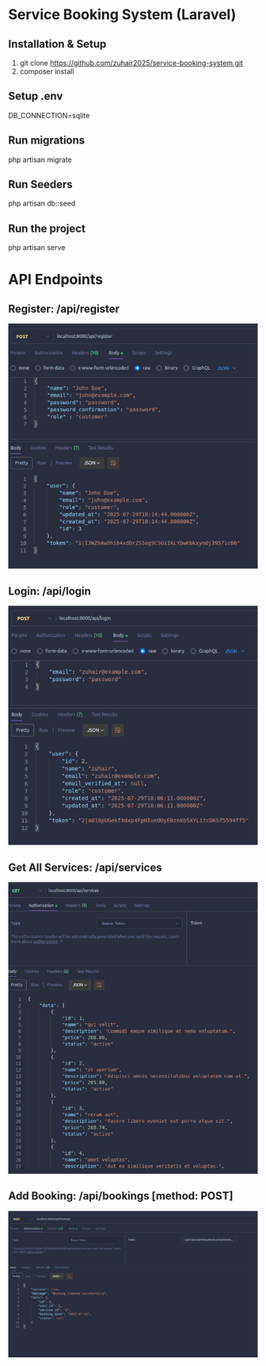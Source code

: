 # Service Booking System (Laravel)

## Installation & Setup
1. git clone https://github.com/zuhair2025/service-booking-system.git
2. composer install

## Setup .env
DB_CONNECTION=sqlite 

## Run migrations
php artisan migrate

## Run Seeders
php artisan db::seed 

## Run the project
php artisan serve

# API Endpoints

## Register: /api/register
![register api](image.png)
## Login: /api/login
![login](image-1.png)
        
## Get All Services: /api/services
![all services](image-2.png)

## Add Booking: /api/bookings [method: POST]
![alt text](image-3.png)
